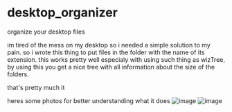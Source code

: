 # desktop_organizer
organize your desktop files

im tired of the mess on my desktop so i needed a simple solution to my pain. 
so i wrote this thing to put files in the folder with the name of its extension.
this works pretty well especialy with using such thing as wizTree, 
by using this you get a nice tree with all information about the size of the folders. 

that's pretty much it

heres some photos for better understanding what it does
![image](https://user-images.githubusercontent.com/58581541/219947832-060fcc8d-fa19-45fa-b24c-6f8037dd3bbf.png)
![image](https://user-images.githubusercontent.com/58581541/219947879-73917cad-8b73-4684-91dc-8c0b6bce906f.png)
